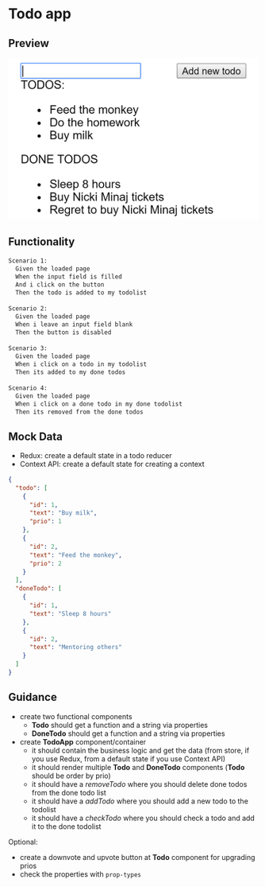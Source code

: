 # Todo app

## Preview

![Preview of the application](./todo-app.png)

## Functionality

```gherkin
Scenario 1:
  Given the loaded page
  When the input field is filled
  And i click on the button
  Then the todo is added to my todolist

Scenario 2:
  Given the loaded page
  When i leave an input field blank
  Then the button is disabled

Scenario 3:
  Given the loaded page
  When i click on a todo in my todolist
  Then its added to my done todos

Scenario 4:
  Given the loaded page
  When i click on a done todo in my done todolist
  Then its removed from the done todos
```

## Mock Data

- Redux: create a default state in a todo reducer
- Context API: create a default state for creating a context

```json
{
  "todo": [
    {
      "id": 1,
      "text": "Buy milk",
      "prio": 1
    },
    {
      "id": 2,
      "text": "Feed the monkey",
      "prio": 2
    }
  ],
  "doneTodo": [
    {
      "id": 1,
      "text": "Sleep 8 hours"
    },
    {
      "id": 2,
      "text": "Mentoring others"
    }
  ]
}
```

## Guidance

- create two functional components
  - **Todo** should get a function and a string via properties
  - **DoneTodo** should get a function and a string via properties
- create **TodoApp** component/container
  - it should contain the business logic and get the data (from store, if you use Redux, from a default state if you use Context API)
  - it should render multiple **Todo** and **DoneTodo** components (**Todo** should be order by prio)
  - it should have a *removeTodo* where you should delete done todos from the done todo list
  - it should have a *addTodo* where you should add a new todo to the todolist
  - it should have a *checkTodo* where you should check a todo and add it to the done todolist

Optional:
- create a downvote and upvote button at **Todo** component for upgrading prios
- check the properties with `prop-types`
